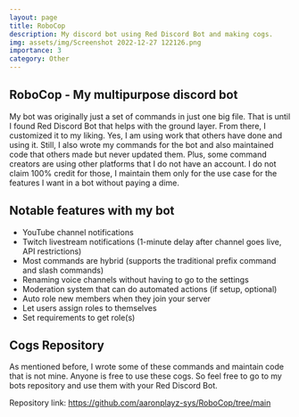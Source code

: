 ```yaml
---
layout: page
title: RoboCop
description: My discord bot using Red Discord Bot and making cogs.
img: assets/img/Screenshot 2022-12-27 122126.png
importance: 3
category: Other
---
```


## RoboCop - My multipurpose discord bot

My bot was originally just a set of commands in just one big file. That is until I found Red Discord Bot that helps with the ground layer. From there, I customized it to my liking. Yes, I am using work that others have done and using it. Still, I also wrote my commands for the bot and also maintained code that others made but never updated them. Plus, some command creators are using other platforms that I do not have an account. I do not claim 100% credit for those, I maintain them only for the use case for the features I want in a bot without paying a dime.

## Notable features with my bot
- YouTube channel notifications
- Twitch livestream notifications (1-minute delay after channel goes live, API restrictions)
- Most commands are hybrid (supports the traditional prefix command and slash commands)
- Renaming voice channels without having to go to the settings
- Moderation system that can do automated actions (if setup, optional)
- Auto role new members when they join your server
- Let users assign roles to themselves
- Set requirements to get role(s)

## Cogs Repository

As mentioned before, I wrote some of these commands and maintain code that is not mine. Anyone is free to use these cogs. So feel free to go to my bots repository and use them with your Red Discord Bot.

Repository link: <https://github.com/aaronplayz-sys/RoboCop/tree/main>